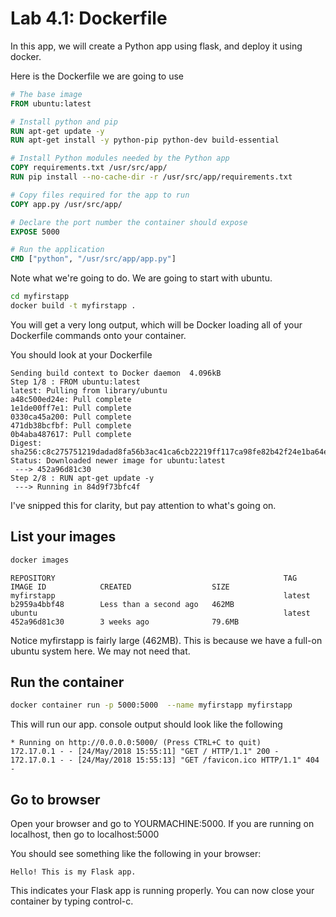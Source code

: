 Lab 4.1: Dockerfile
==================

In this app, we will create a Python app using flask, and deploy it using docker.


Here is the Dockerfile we are going to use

```Dockerfile
# The base image
FROM ubuntu:latest

# Install python and pip
RUN apt-get update -y
RUN apt-get install -y python-pip python-dev build-essential

# Install Python modules needed by the Python app
COPY requirements.txt /usr/src/app/
RUN pip install --no-cache-dir -r /usr/src/app/requirements.txt

# Copy files required for the app to run
COPY app.py /usr/src/app/

# Declare the port number the container should expose
EXPOSE 5000

# Run the application
CMD ["python", "/usr/src/app/app.py"]
```

Note what we're going to do.  We are going to start with ubuntu.

```bash
cd myfirstapp
docker build -t myfirstapp .
```

You will get a very long output, which will be Docker loading all of your
Dockerfile commands onto your container.

You should look at your Dockerfile

```console
Sending build context to Docker daemon  4.096kB
Step 1/8 : FROM ubuntu:latest
latest: Pulling from library/ubuntu
a48c500ed24e: Pull complete
1e1de00ff7e1: Pull complete
0330ca45a200: Pull complete
471db38bcfbf: Pull complete
0b4aba487617: Pull complete
Digest: sha256:c8c275751219dadad8fa56b3ac41ca6cb22219ff117ca98fe82b42f24e1ba64e
Status: Downloaded newer image for ubuntu:latest
 ---> 452a96d81c30
Step 2/8 : RUN apt-get update -y
 ---> Running in 84d9f73bfc4f
```

I've snipped this for clarity, but pay attention to what's going on.


## List your images

```bash
docker images
```

```console
REPOSITORY                                                   TAG                 IMAGE ID            CREATED                  SIZE
myfirstapp                                                   latest              b2959a4bbf48        Less than a second ago   462MB
ubuntu                                                       latest              452a96d81c30        3 weeks ago              79.6MB
```

Notice myfirstapp is fairly large (462MB). This is because we have a full-on ubuntu system here.  We may not  need that.

## Run the container

```bash
docker container run -p 5000:5000  --name myfirstapp myfirstapp
```

This will run our app.  console output should look like the following

```console
* Running on http://0.0.0.0:5000/ (Press CTRL+C to quit)
172.17.0.1 - - [24/May/2018 15:55:11] "GET / HTTP/1.1" 200 -
172.17.0.1 - - [24/May/2018 15:55:13] "GET /favicon.ico HTTP/1.1" 404 -
```

## Go to browser

Open your browser and go to YOURMACHINE:5000.  If you are running on localhost, then go to localhost:5000

You should see something like the following in your browser:

```console
Hello! This is my Flask app.
```

This indicates your Flask app is running properly. You can now close your container by typing control-c.

